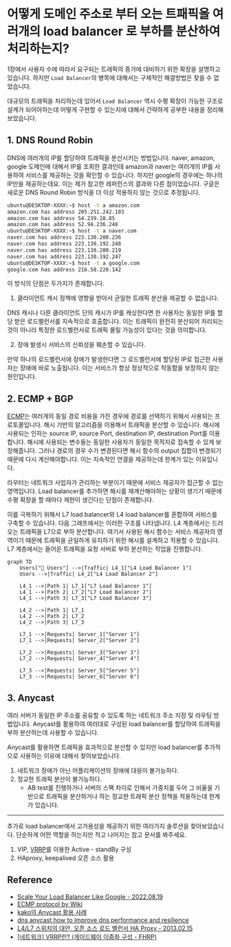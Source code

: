 # 어떻게 도메인 주소로 부터 오는 트패픽을 여러개의 load balancer 로 부하를 분산하여 처리하는지?

1장에서 사용자 수에 따라서 요구되는 트래픽의 증가에 대비하기 위한 확장을 설명하고 있습니다. 
하지만 `Load Balancer`의 병목에 대해서는 구체적인 해결방법은 찾을 수 없었습니다.

대규모의 트래픽을 처리하는데 있어서 `Load Balancer` 역시 수평 확장이 가능한 구조로 설계가 되어야하는데 어떻게 구현할 수 있는지에 대해서 간략하게 공부한 내용을 정리해보았습니다.

## 1. DNS Round Robin

DNS에 여러개의 IP를 할당하여 트래픽을 분산시키는 방법입니다. naver, amazon, google 도메인에 대해서 IP를 조회한 결과인데 amazon과 naver는 여러개의 IP를 사용하여 서비스를 제공하는 것을 확인할 수 있습니다.
하지만 google의 경우에는 하나의 IP만을 제공하는데요. 이는 제가 참고한 레퍼런스의 결과와 다른 점이었습니다. 구글은 새로운 DNS Round Robin 방식을 더 이상 적용하지 않는 것으로 추정됩니다.

```bash
ubuntu@DESKTOP-XXXX:~$ host -t a amazon.com
amazon.com has address 205.251.242.103
amazon.com has address 54.239.28.85
amazon.com has address 52.94.236.248
ubuntu@DESKTOP-XXXX:~$ host -t a naver.com
naver.com has address 223.130.200.236
naver.com has address 223.130.192.248
naver.com has address 223.130.200.219
naver.com has address 223.130.192.247
ubuntu@DESKTOP-XXXX:~$ host -t a google.com
google.com has address 216.58.220.142
```

이 방식의 단점은 두가지가 존재합니다.
1. 클라이언트 캐시 정책에 영향을 받아서 균일한 트래픽 분산을 제공할 수 없습니다.

DNS 캐시나 다른 클라이언트 단의 캐시가 IP를 캐싱한다면 한 사용자는 동일한 IP를 할당 받은 로드벨런서를 지속적으로 호출합니다. 이는 트래픽이 완전히 분산되어 처리되는 것이 아니라 특정한 로드벨런서로 트래픽 몰릴 가능성이 있다는 것을 의미합니다.

2. 장애 발생시 서비스의 신뢰성을 훼손할 수 있습니다.

만약 하나의 로드벨런서에 장애가 발생한다면 그 로드벨런서에 할당된 IP로 접근한 사용자는 장애에 바로 노출됩니다. 이는 서비스가 항상 정상적으로 작동함을 보장하지 않는 원인입니다.

## 2. ECMP + BGP

[ECMP](https://datatracker.ietf.org/doc/html/rfc2992)는 여러개의 동일 경로 비용을 가진 경우에 경로를 선택하기 위해서 사용되는 프로토콜입니다. 해시 기반의 알고리즘을 이용해서 트래픽을 분산할 수 있습니다.
해시에 사용되는 인자는 source IP, source Port, destination IP, destination Port를 이용합니다.
해시에 사용되는 변수들는 동일한 사용자가 동일한 목적지로 접속할 수 있게 보장해줍니다. 그러나 경로의 경우 수가 변경된다면 해시 함수의 output 집합이 변경되기 때문에 다시 계산해야합니다. 이는 지속적인 연결을 제공하는데 한계가 있는 이유입니다.

라우터는 네트워크 사업자가 관리하는 부분이기 때문에 서비스 제공자가 접근할 수 없는 영역입니다. Load balancer를 추가하면 해시를 재계산해야하는 상황이 생기기 때문에 수평 확장을 할 때마다 제한이 생긴다는 단점이 존재합니다.

이를 극복하기 위해서 L7 load balancer와 L4 load balancer를 혼합하여 서비스를 구축할 수 있습니다.
다음 그래프에서는 이러한 구조를 나타냅니다. L4 계층에서는 드러오는 트래픽을 L7으로 부하 분산합니다. 여기서 사용된 해시 함수는 서비스 제공자의 영역이기 때문에 트래픽을 균일하게 유지하기 위한 해시를 설계하고 적용할 수 있습니다.
L7 계층에서는 들어온 트래픽을 요청 서버로 부하 분산하는 작업을 진행합니다.
```mermaid
graph TD
    Users["👥 Users"] -->|Traffic| L4_1["L4 Load Balancer 1"]
    Users -->|Traffic| L4_2["L4 Load Balancer 2"]
    
    L4_1 -->|Path 1| L7_1["L7 Load Balancer 1"]
    L4_1 -->|Path 2| L7_2["L7 Load Balancer 2"]
    L4_1 -->|Path 3| L7_3["L7 Load Balancer 3"]

    L4_2 -->|Path 1| L7_1
    L4_2 -->|Path 2| L7_2
    L4_2 -->|Path 3| L7_3

    L7_1 -->|Requests| Server_1["Server 1"]
    L7_1 -->|Requests| Server_2["Server 2"]

    L7_2 -->|Requests| Server_3["Server 3"]
    L7_2 -->|Requests| Server_4["Server 4"]

    L7_3 -->|Requests| Server_5["Server 5"]
    L7_3 -->|Requests| Server_6["Server 6"]

```
## 3. Anycast
여러 서버가 동일한 IP 주소를 굥유할 수 있도록 하는 네트워크 주소 지정 및 라우팅 방법입니다.
Anycast를 활용하여 여러대로 구성된 load balancer를 할당하여 트래픽을 부하 분산하는데 사용할 수 있습니다.

Anycast를 활용하면 트래픽을 효과적으로 분산할 수 있지만 load balancer를 추가적으로 사용하는 이유에 대해서 찾아보았습니다.

1. 네트워크 장애가 아닌 어플리케이션의 장애에 대응이 불가능하다.
2. 정교한 트래픽 분산이 불가능하다.
   * AB test를 진행하거나 서버의 스팩 차이로 인해서 가중치를 두어 그 비율을 기반으로 트래픽을 분산하거나 하는 정교한 트래픽 분산 정책을 적용하는데 한계가 있습니다.

---
추가로 load balancer에서 고가용성을 제공하기 위한 여러가지 솔루션을 찾아보았습니다.
단순하게 어떤 역할을 하는지만 적고 나머지는 참고 문서를 봐주세요.

1. VIP, [VRRP](https://datatracker.ietf.org/doc/html/rfc5798)를 이용한 Active - standBy 구성
2. HAproxy, keepalived 오픈 소스 활용

## Reference
* [Scale Your Load Balancer Like Google - 2022.08.19](https://medium.com/codex/load-balancers-how-do-you-scale-them-79a8cb2956cc)
* [ECMP protocol by Wiki](https://ko.wikipedia.org/wiki/ECMP)
* [kako의 Anycast 활용 사례](https://tech.kakao.com/posts/307)
* [dns anycast how to improve dns performance and resilience](https://wiki.yowu.dev/ko/Knowledge-base/Network/dns-anycast-how-to-improve-dns-performance-and-resilience)
* [L4/L7 스위치의 대안, 오픈 소스 로드 밸런서 HA Proxy - 2013.02.15](https://d2.naver.com/helloworld/284659)
* [[네트워크] VRRP란? (게이드웨이 이중화 구성 - FHRP)](https://limvo.tistory.com/13)